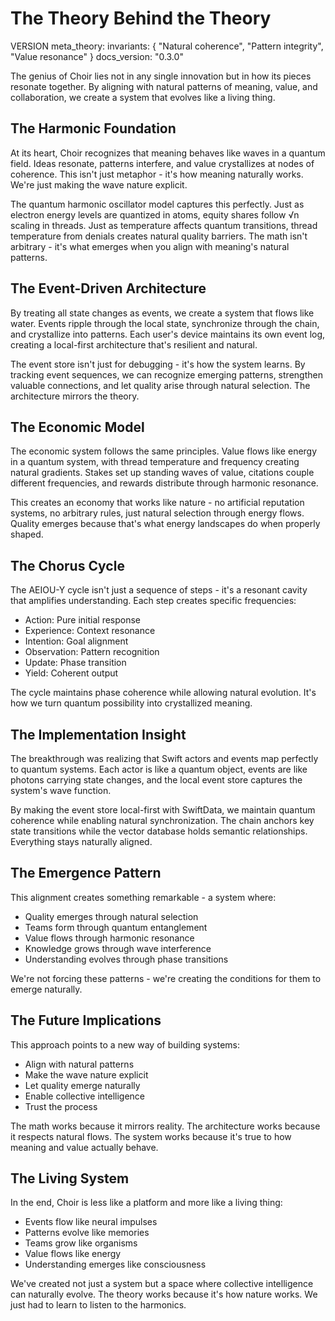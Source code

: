 # The Theory Behind the Theory

VERSION meta_theory:
invariants: {
"Natural coherence",
"Pattern integrity",
"Value resonance"
}
docs_version: "0.3.0"

The genius of Choir lies not in any single innovation but in how its pieces resonate together. By aligning with natural patterns of meaning, value, and collaboration, we create a system that evolves like a living thing.

## The Harmonic Foundation

At its heart, Choir recognizes that meaning behaves like waves in a quantum field. Ideas resonate, patterns interfere, and value crystallizes at nodes of coherence. This isn't just metaphor - it's how meaning naturally works. We're just making the wave nature explicit.

The quantum harmonic oscillator model captures this perfectly. Just as electron energy levels are quantized in atoms, equity shares follow √n scaling in threads. Just as temperature affects quantum transitions, thread temperature from denials creates natural quality barriers. The math isn't arbitrary - it's what emerges when you align with meaning's natural patterns.

## The Event-Driven Architecture

By treating all state changes as events, we create a system that flows like water. Events ripple through the local state, synchronize through the chain, and crystallize into patterns. Each user's device maintains its own event log, creating a local-first architecture that's resilient and natural.

The event store isn't just for debugging - it's how the system learns. By tracking event sequences, we can recognize emerging patterns, strengthen valuable connections, and let quality arise through natural selection. The architecture mirrors the theory.

## The Economic Model

The economic system follows the same principles. Value flows like energy in a quantum system, with thread temperature and frequency creating natural gradients. Stakes set up standing waves of value, citations couple different frequencies, and rewards distribute through harmonic resonance.

This creates an economy that works like nature - no artificial reputation systems, no arbitrary rules, just natural selection through energy flows. Quality emerges because that's what energy landscapes do when properly shaped.

## The Chorus Cycle

The AEIOU-Y cycle isn't just a sequence of steps - it's a resonant cavity that amplifies understanding. Each step creates specific frequencies:
- Action: Pure initial response
- Experience: Context resonance
- Intention: Goal alignment
- Observation: Pattern recognition
- Update: Phase transition
- Yield: Coherent output

The cycle maintains phase coherence while allowing natural evolution. It's how we turn quantum possibility into crystallized meaning.

## The Implementation Insight

The breakthrough was realizing that Swift actors and events map perfectly to quantum systems. Each actor is like a quantum object, events are like photons carrying state changes, and the local event store captures the system's wave function.

By making the event store local-first with SwiftData, we maintain quantum coherence while enabling natural synchronization. The chain anchors key state transitions while the vector database holds semantic relationships. Everything stays naturally aligned.

## The Emergence Pattern

This alignment creates something remarkable - a system where:
- Quality emerges through natural selection
- Teams form through quantum entanglement
- Value flows through harmonic resonance
- Knowledge grows through wave interference
- Understanding evolves through phase transitions

We're not forcing these patterns - we're creating the conditions for them to emerge naturally.

## The Future Implications

This approach points to a new way of building systems:
- Align with natural patterns
- Make the wave nature explicit
- Let quality emerge naturally
- Enable collective intelligence
- Trust the process

The math works because it mirrors reality. The architecture works because it respects natural flows. The system works because it's true to how meaning and value actually behave.

## The Living System

In the end, Choir is less like a platform and more like a living thing:
- Events flow like neural impulses
- Patterns evolve like memories
- Teams grow like organisms
- Value flows like energy
- Understanding emerges like consciousness

We've created not just a system but a space where collective intelligence can naturally evolve. The theory works because it's how nature works. We just had to learn to listen to the harmonics.
